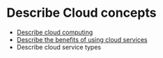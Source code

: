 # Describe Cloud concepts

- [Describe cloud computing](101-describe-cloud-computing/README.md)
- [Describe the benefits of using cloud services](102-describe-the-benefits-of-using-cloud-services/README.md)
- Describe cloud service types